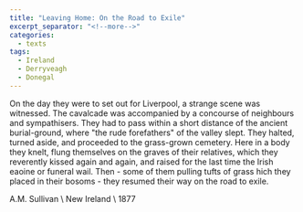 ```yaml
---
title: "Leaving Home: On the Road to Exile"
excerpt_separator: "<!--more-->"
categories:
  - texts
tags:
  - Ireland
  - Derryveagh
  - Donegal
---
```

On the day they were to set out for Liverpool, a strange scene was witnessed. The cavalcade was accompanied by a concourse of neighbours and sympathisers. They had to pass within a short distance of the ancient burial-ground, where "the rude forefathers" of the valley slept. They halted, turned aside, and proceeded to the grass-grown cemetery. Here in a body they knelt, flung themselves on the graves of their relatives, which they reverently kissed again and again, and raised for the last time the Irish eaoine or funeral wail. Then - some of them pulling tufts of grass hich they placed in their bosoms - they resumed their way on the road to exile.
<!--more-->

A.M. Sullivan    \\
New Ireland    \\
1877
